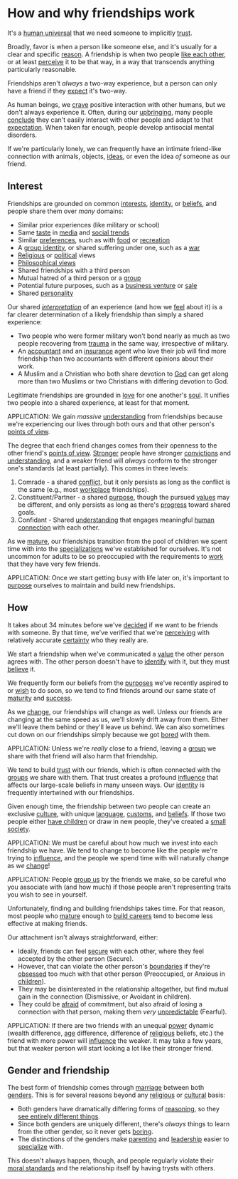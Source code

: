 
# How and why friendships work

It's a [human universal](humanity-universals.md) that we need someone to implicitly [trust](trust.md).

Broadly, favor is when a person like someone else, and it's usually for a clear and specific [reason](purpose.md). A friendship is when two people [like each other](people-friends.md), or at least [perceive](people-image-why.md) it to be that way, in a way that transcends anything particularly reasonable.

Friendships aren't *always* a two-way experience, but a person can only have a friend if they [expect](imagination.md) it's two-way.

As human beings, we [crave](purpose.md) positive interaction with other humans, but we don't always experience it. Often, during our [upbringing](people-family.md), many people [conclude](logic.md) they can't easily interact with other people and adapt to that [expectation](imagination.md). When taken far enough, people develop antisocial mental disorders.

If we're particularly lonely, we can frequently have an intimate friend-like connection with animals, objects, [ideas](values.md), or even the idea *of* someone as our friend.

## Interest

Friendships are grounded on common [interests](purpose.md), [identity](identity.md), or [beliefs](understanding-certainty.md), and people share them over *many* domains:

- Similar prior experiences (like military or school)
- Same [taste](values-quality.md) in [media](creations.md) and [social trends](trends.md)
- Similar [preferences](humanity.md), such as with [food](cooking.md) or [recreation](purpose.md)
- A [group identity](groups-member.md), or shared suffering under one, such as a [war](people-conflicts-war-why.md)
- [Religious](religion.md) or [political](groups-large.md) views
- [Philosophical views](philosophy.md)
- Shared friendships with a third person
- Mutual hatred of a third person or a [group](groups-member.md)
- Potential future purposes, such as a [business venture](socialrisk.md) or [sale](marketing.md)
- Shared [personality](personality.md)

Our shared *[interpretation](imagination.md)* of an experience (and how we [feel](mind-feelings.md) about it) is a far clearer determination of a likely friendship than simply a shared experience:

- Two people who were former military won't bond nearly as much as two people recovering from [trauma](hardship-ptsd.md) in the same way, irrespective of military.
- An [accountant](money-accounting.md) and an [insurance](money-insurance.md) agent who love their job will find more friendship than two accountants with different opinions about their work.
- A Muslim and a Christian who both share devotion to [God](religion.md) can get along more than two Muslims or two Christians with differing devotion to God.

Legitimate friendships are grounded in [love](people-love.md) for one another's [soul](humanity.md). It unifies two people into a shared experience, at least for that moment.

APPLICATION: We gain *massive* [understanding](understanding.md) from friendships because we're experiencing our lives through both ours and that other person's [points of view](people-image-why.md).

The degree that each friend changes comes from their openness to the other friend's [points of view](people-image-why.md). [Stronger](power.md) people have stronger [convictions](understanding-certainty.md) and [understanding](understanding.md), and a weaker friend will *always* conform to the stronger one's standards (at least partially). This comes in three levels:

1. Comrade - a shared [conflict](people-conflicts-why.md), but it only persists as long as the conflict is the same (e.g., most [workplace](jobs-1_why.md) friendships).
2. Constituent/Partner - a shared [purpose](purpose.md), though the pursued [values](values.md) may be different, and only persists as long as there's [progress](results.md) toward shared goals.
3. Confidant - Shared [understanding](understanding.md) that engages meaningful [human connection](humanity.md) with each other.

As we [mature](maturity.md), our friendships transition from the pool of children we spent time with into the [specializations](jobs-specialization.md) we've established for ourselves. It's not uncommon for adults to be so preoccupied with the requirements to [work](results.md) that they have very few friends.

APPLICATION: Once we start getting busy with life later on, it's important to [purpose](purpose.md) ourselves to maintain and build new friendships.

## How

It takes about 34 minutes before we've [decided](people-decisions.md) if we want to be friends with someone. By that time, we've verified that we're [perceiving](people-image-why.md) with relatively accurate [certainty](understanding-certainty.md) who they really are.

We start a friendship when we've communicated a [value](values.md) the other person agrees with. The other person doesn't have to [identify](identity.md) with it, but they must [believe](understanding-certainty.md) it.

We frequently form our beliefs from the [purposes](purpose.md) we've recently aspired to or [wish](imagination.md) to do soon, so we tend to find friends around our same state of [maturity](maturity.md) and [success](results.md).

As we [change](people-changes.md), our friendships will change as well. Unless our friends are changing at the same speed as us, we'll slowly drift away from them. Either we'll leave them behind or they'll leave *us* behind. We can also sometimes cut down on our friendships simply because we got [bored](purpose.md) with them.

APPLICATION: Unless we're *really* close to a friend, leaving a [group](groups-small.md) we share with that friend will also harm that friendship.

We tend to build [trust](trust.md) with our friends, which is often connected with the [groups](groups-member.md) we share with them. That trust creates a profound [influence](influence.md) that affects our large-scale beliefs in many unseen ways. Our [identity](identity.md) is frequently intertwined with our friendships.

Given enough time, the friendship between two people can create an exclusive [culture](people-culture.md), with unique [language](language.md), [customs](habits.md), and [beliefs](understanding-certainty.md). If those two people either [have children](people-family.md) or draw in new people, they've created a [small society](groups-small.md).

APPLICATION: We must be careful about how much we invest into each friendship we have. We tend to change to become like the people we're trying to [influence](influence.md), and the people we spend time with will naturally change as *we* [change](people-changes.md)!

APPLICATION: People [group us](people-image-why.md) by the friends we make, so be careful who you associate with (and how much) if those people aren't representing traits you wish to see in yourself.

Unfortunately, finding and building friendships takes time. For that reason, most people who [mature](maturity.md) enough to [build careers](jobs-specialization.md) tend to become less effective at making friends.

Our attachment isn't always straightforward, either:

- Ideally, friends can feel [secure](safety.md) with each other, where they feel accepted by the other person (Secure).
- However, that can violate the other person's [boundaries](people-boundaries-why.md) if they're [obsessed](addiction.md) too much with that other person (Preoccupied, or Anxious in [children](maturity.md)).
- They may be disinterested in the relationship altogether, but find mutual gain in the connection (Dismissive, or Avoidant in children).
- They could be [afraid](mind-feelings-fear.md) of commitment, but also afraid of losing a connection with that person, making them *very* [unpredictable](imagination.md) (Fearful).

APPLICATION: If there are two friends with an unequal [power](power.md) dynamic (wealth difference, [age](maturity.md) difference, difference of [religious](religion.md) beliefs, etc.) the friend with more power will [influence](influence.md) the weaker. It may take a few years, but that weaker person will start looking a lot like their stronger friend.

## Gender and friendship

The best form of friendship comes through [marriage](relationships-marriage.md) between both [genders](gender.md). This is for several reasons beyond any [religious](religion.md) or [cultural](people-culture.md) basis:

- Both genders have dramatically differing forms of [reasoning](logic.md), so they [see entirely different things](people-image-why.md).
- Since both genders are uniquely different, there's *always* things to learn from the other gender, so it never gets [boring](purpose.md).
- The distinctions of the genders make [parenting](people-family.md) and [leadership](groups-small.md) easier to [specialize](jobs-specialization.md) with.

This doesn't always happen, though, and people regularly violate their [moral standards](morality.md) and the relationship itself by having trysts with others.
